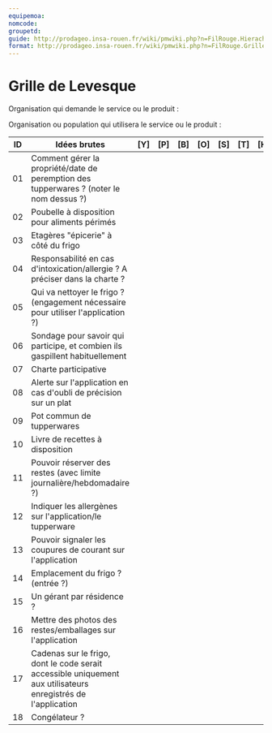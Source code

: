 ```yaml
---
equipemoa: 
nomcode: 
groupetd: 
guide: http://prodageo.insa-rouen.fr/wiki/pmwiki.php?n=FilRouge.HierachiserBesoins
format: http://prodageo.insa-rouen.fr/wiki/pmwiki.php?n=FilRouge.GrilleLevesque
---
```


# Grille de Levesque

Organisation qui demande le service ou le produit : 

Organisation ou population qui utilisera le service ou le produit : 


| ID | Idées brutes                 | [Y] | [P] | [B] | [O] | [S] | [T] | [H] | [R] |
|----|------------------------------|----------|----------|--------|-------------|----------|----------|-----------|------------|
| 01 	| Comment gérer la propriété/date de peremption des tupperwares ? (noter le nom dessus ?)    |          |          |        |             |          |          |           |            |
| 02 	| Poubelle à disposition pour aliments périmés     |          |          |        |             |          |          |           |            |
| 03 	| Etagères "épicerie" à côté du frigo         	|          |          |        |             |          |          |           |            |
| 04 	| Responsabilité en cas d'intoxication/allergie ? A préciser dans la charte ?|          |          |        |             |          |          |           |            |
| 05	| Qui va nettoyer le frigo ? (engagement nécessaire pour utiliser l'application ?)             	|          |          |        |             |          |          |           |            |
| 06  | Sondage pour savoir qui participe, et combien ils gaspillent habituellement |          |          |        |             |          |          |           |            |
| 07  | Charte participative |          |          |        |             |          |          |           |            |
| 08  | Alerte sur l'application en cas d'oubli de précision sur un plat |          |          |        |             |          |          |           |            |
| 09  | Pot commun de tupperwares |          |          |        |             |          |          |           |            |
| 10  | Livre de recettes à disposition |          |          |        |             |          |          |           |            |
| 11  | Pouvoir réserver des restes (avec limite journalière/hebdomadaire ?) |          |          |        |             |          |          |           |            |
| 12  | Indiquer les allergènes sur l'application/le tupperware |          |          |        |             |          |          |           |            |
| 13  | Pouvoir signaler les coupures de courant sur l'application |          |          |        |             |          |          |           |            |
| 14  | Emplacement du frigo ? (entrée ?) |          |          |        |             |          |          |           |            |
| 15  | Un gérant par résidence ? |          |          |        |             |          |          |           |            |
| 16  | Mettre des photos des restes/emballages sur l'application |          |          |        |             |          |          |           |            |
| 17  | Cadenas sur le frigo, dont le code serait accessible uniquement aux utilisateurs enregistrés de l'application |          |          |        |             |          |          |           |            |
| 18  | Congélateur ? |          |          |        |             |          |          |           |            |
